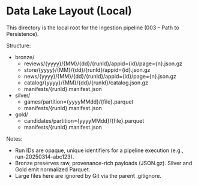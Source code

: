 # Data Lake Layout (Local)

This directory is the local root for the ingestion pipeline (003 – Path to Persistence).

Structure:
- bronze/
  - reviews/{yyyy}/{MM}/{dd}/{runId}/appid={id}/page={n}.json.gz
  - store/{yyyy}/{MM}/{dd}/{runId}/appid={id}.json.gz
  - news/{yyyy}/{MM}/{dd}/{runId}/appid={id}/page={n}.json.gz
  - catalog/{yyyy}/{MM}/{dd}/{runId}/catalog.json.gz
  - manifests/{runId}.manifest.json
- silver/
  - games/partition={yyyyMMdd}/{file}.parquet
  - manifests/{runId}.manifest.json
- gold/
  - candidates/partition={yyyyMMdd}/{file}.parquet
  - manifests/{runId}.manifest.json

Notes:
- Run IDs are opaque, unique identifiers for a pipeline execution (e.g., run-20250314-abc123).
- Bronze preserves raw, provenance-rich payloads (JSON.gz). Silver and Gold emit normalized Parquet.
- Large files here are ignored by Git via the parent .gitignore.
